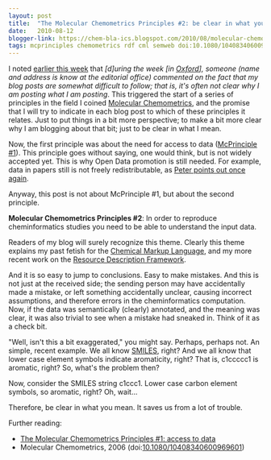 ```yaml
---
layout: post
title:  "The Molecular Chemometrics Principles #2: be clear in what you mean"
date:   2010-08-12
blogger-link: https://chem-bla-ics.blogspot.com/2010/08/molecular-chemometrics-principles-2-be.html
tags: mcprinciples chemometrics rdf cml semweb doi:10.1080/10408340600969601
---
```


I noted [earlier this week](https://chem-bla-ics.linkedchemistry.info/2010/08/09/molecular-chemometrics-principles-1.html)
that *[d]uring the week [in [Oxford](http://chem-bla-ics.blogspot.com/2010/08/oxford-2.html)], someone (name and address is know at the
editorial office) commented on the fact that my blog posts are somewhat difficult to follow; that is, it's
often not clear why I am posting what I am posting*. This triggered the start of a series of principles in
the field I coined [Molecular Chemometrics](https://doi.org/10.1080/10408340600969601), and the promise
that I will try to indicate in each blog post to which of these principles it relates. Just to put things in a bit more
perspective; to make a bit more clear why I am blogging about that bit; just to be clear in what I mean.

Now, the first principle was about the need for access to data ([McPrinciple #1](https://chem-bla-ics.linkedchemistry.info/2010/08/09/molecular-chemometrics-principles-1.html)).
This principle goes without saying, one would think, but is not widely accepted yet. This is why Open Data promotion is still needed. For example, data in papers
still is not freely redistributable, as [Peter points out once again](https://chem-bla-ics.linkedchemistry.info/2010/08/09/molecular-chemometrics-principles-1.html).

Anyway, this post is not about McPrinciple #1, but about the second principle.

**Molecular Chemometrics Principles #2**: In order to reproduce cheminformatics studies you need to be able to understand the input data.

Readers of my blog will surely recognize this theme. Clearly this theme explains my past fetish for the
[Chemical Markup Language](http://chem-bla-ics.blogspot.com/search?q=CML), and my more recent work on the
[Resource Description Framework](http://chem-bla-ics.blogspot.com/search?q=RDF).

And it is so easy to jump to conclusions. Easy to make mistakes. And this is not just at the received side; the sending
person may have accidentally made a mistake, or left something accidentally unclear, causing incorrect assumptions, and
therefore errors in the cheminformatics computation. Now, if the data was semantically (clearly) annotated, and the
meaning was clear, it was also trivial to see when a mistake had sneaked in. Think of it as a check bit.

"Well, isn't this a bit exaggerated," you might say. Perhaps, perhaps not. An simple, recent example. We all know
[SMILES](http://www.opensmiles.org/), right? And we all know that lower case element symbols indicate aromaticity, right?
That is, c1ccccc1 is aromatic, right? So, what's the problem then?

Now, consider the SMILES string c1ccc1. Lower case carbon element symbols, so aromatic, right? Oh, wait...

Therefore, be clear in what you mean. It saves us from a lot of trouble.

Further reading:

* [The Molecular Chemometrics Principles #1: access to data](https://chem-bla-ics.linkedchemistry.info/2010/08/09/molecular-chemometrics-principles-1.html)
* Molecular Chemometrics, 2006 (doi:[10.1080/10408340600969601](https://doi.org/10.1080/10408340600969601))
